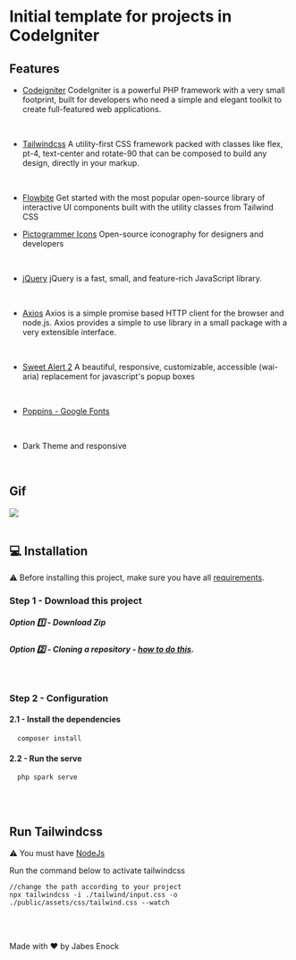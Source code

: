 # Initial template for projects in CodeIgniter


## Features

- [Codeigniter](https://codeigniter.com/)
CodeIgniter is a powerful PHP framework with a very small footprint, built for developers who need a simple and elegant toolkit to create full-featured web applications.
<br>

- [Tailwindcss](https://tailwindcss.com/)
A utility-first CSS framework packed with classes like flex, pt-4, text-center and rotate-90 that can be composed to build any design, directly in your markup.
<br>

- [Flowbite](https://flowbite.com/dochttps://flowbite.com/docs/getting-started/introduction/)
        Get started with the most popular open-source library of interactive UI components built with the utility classes from Tailwind CSS
        <br>

- [Pictogrammer Icons](https://pictogrammers.com/library/mdi/)
Open-source iconography for designers and developers
<br>

- [jQuery](https://jquery.com/)
jQuery is a fast, small, and feature-rich JavaScript library.
<br>

- [Axios](https://axios-http.com/)
Axios is a simple promise based HTTP client for the browser and node.js. Axios provides a simple to use library in a small package with a very extensible interface.
<br>

- [Sweet Alert 2](https://sweetalert2.github.io/)
A beautiful, responsive, customizable, accessible (wai-aria) replacement for javascript's popup boxes
<br>

- [Poppins - Google Fonts](https://fonts.google.com/specimen/Poppins)

<br>

- Dark Theme and responsive

<br>

## Gif
<img src="./github/project.gif" style="max-width: 100%;" />
<br><br>

<div id="Installation">

## :computer: Installation

  :warning: Before installing this project, make sure you have all [requirements](https://codeigniter.com/user_guide/intro/requirements.html).

### Step 1 - Download this project
  ##### Option :one: - Download Zip 
  ##### Option :two: - Cloning a repository - [how to do this](https://docs.github.com/en/repositories/creating-and-managing-repositories/cloning-a-repository). 

<br>

### Step 2 - Configuration

  #### 2.1 - Install the dependencies
  
  ````
    composer install
  ````

  #### 2.2 - Run the serve
  
  ````
    php spark serve
  ````

</div>
<br><br>

## Run Tailwindcss
 :warning: You must have [NodeJs](https://nodejs.org/en)

Run the command below to activate tailwindcss


    //change the path according to your project
    npx tailwindcss -i ./tailwind/input.css -o ./public/assets/css/tailwind.css --watch

</br></br>


Made with :heart: by Jabes Enock